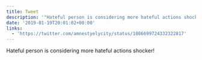 ```yaml
---
title: Tweet
description: '"Hateful person is considering more hateful actions shocker! "'
date: '2019-01-19T20:01:02+00:00'
links:
  - 'https://twitter.com/amnestyelycity/status/1086699724332322817'
---
```

Hateful person is considering more hateful actions shocker! 
